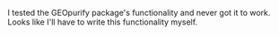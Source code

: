 I tested the GEOpurify package's functionality and never got it to work. Looks like I'll have to write this functionality myself.
